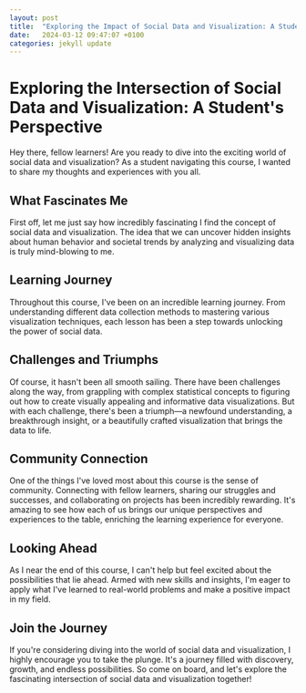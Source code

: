 ```yaml
---
layout: post
title:  "Exploring the Impact of Social Data and Visualization: A Student's Perspective"
date:   2024-03-12 09:47:07 +0100
categories: jekyll update
---
```

# Exploring the Intersection of Social Data and Visualization: A Student's Perspective

Hey there, fellow learners! Are you ready to dive into the exciting world of social data and visualization? As a student navigating this course, I wanted to share my thoughts and experiences with you all.

## What Fascinates Me

First off, let me just say how incredibly fascinating I find the concept of social data and visualization. The idea that we can uncover hidden insights about human behavior and societal trends by analyzing and visualizing data is truly mind-blowing to me.

## Learning Journey

Throughout this course, I've been on an incredible learning journey. From understanding different data collection methods to mastering various visualization techniques, each lesson has been a step towards unlocking the power of social data.

## Challenges and Triumphs

Of course, it hasn't been all smooth sailing. There have been challenges along the way, from grappling with complex statistical concepts to figuring out how to create visually appealing and informative data visualizations. But with each challenge, there's been a triumph—a newfound understanding, a breakthrough insight, or a beautifully crafted visualization that brings the data to life.

## Community Connection

One of the things I've loved most about this course is the sense of community. Connecting with fellow learners, sharing our struggles and successes, and collaborating on projects has been incredibly rewarding. It's amazing to see how each of us brings our unique perspectives and experiences to the table, enriching the learning experience for everyone.

## Looking Ahead

As I near the end of this course, I can't help but feel excited about the possibilities that lie ahead. Armed with new skills and insights, I'm eager to apply what I've learned to real-world problems and make a positive impact in my field.

## Join the Journey

If you're considering diving into the world of social data and visualization, I highly encourage you to take the plunge. It's a journey filled with discovery, growth, and endless possibilities. So come on board, and let's explore the fascinating intersection of social data and visualization together!

